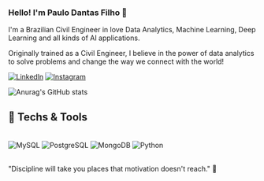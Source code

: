 ### Hello! I'm Paulo Dantas Filho 👋

I'm a Brazilian Civil Engineer in love Data Analytics, Machine Learning, Deep Learning and all kinds of AI applications.

Originally trained as a Civil Engineer, I believe in the power of data analytics to solve problems and change the way we connect with the world!

[![Linkedln](	https://img.shields.io/badge/LinkedIn-0077B5?style=for-the-badge&logo=linkedin&logoColor=white)](https://www.linkedin.com/in/paulo-dantas-filho-612bb913b/)
[![Instagram](	https://img.shields.io/badge/Instagram-E4405F?style=for-the-badge&logo=instagram&logoColor=white)](https://www.instagram.com/paulodantasfilho/)


![Anurag's GitHub stats](https://github-readme-stats.vercel.app/api?username=paulodantasfilho&show_icons=true&theme=dracula)

## 🚀 Techs & Tools

<div style="display: inline_block"><br/>
    <img align="center" alt="MySQL" src="https://img.shields.io/badge/MySQL-00000F?style=for-the-badge&logo=mysql&logoColor=white"/>
    <img align="center" alt="PostgreSQL" src="https://img.shields.io/badge/PostgreSQL-316192?style=for-the-badge&logo=postgresql&logoColor=white"/>
    <img align="center" alt="MongoDB" src="https://img.shields.io/badge/MongoDB-4EA94B?style=for-the-badge&logo=mongodb&logoColor=white"/>
    <img align="center" alt="Python" src="https://img.shields.io/badge/Python-14354C?style=for-the-badge&logo=python&logoColor=white"/>
</div><br/>

"Discipline will take you places that motivation doesn't reach." :muscle:

